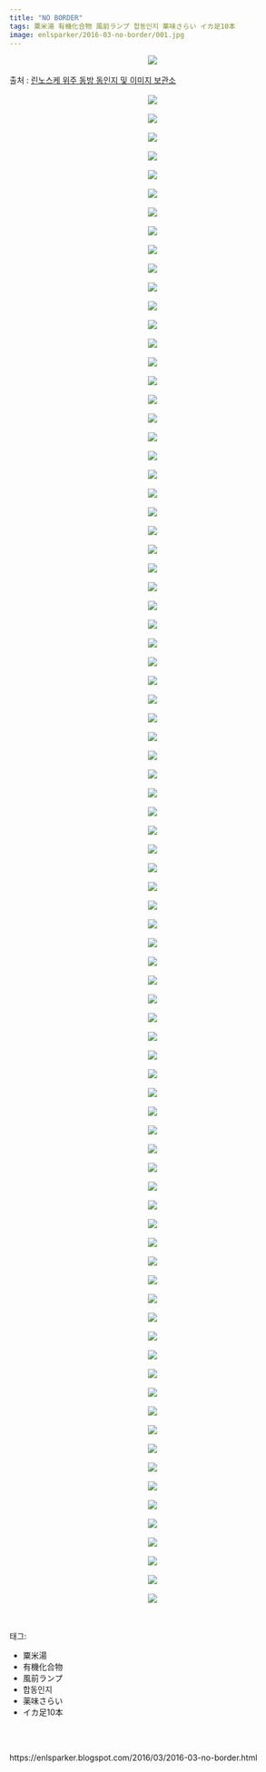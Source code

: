 ```yaml
---
title: "NO BORDER"
tags: 粟米湯 有機化合物 風前ランプ 합동인지 薬味さらい イカ足10本
image: enlsparker/2016-03-no-border/001.jpg
---
```

<div class="article">
<div class="post-body entry-content" id="post-body-1772182487345480055" itemprop="description articleBody">
<div class="separator" style="clear: both; text-align: center;">
<img src="{{ site.nasurl }}/enlsparker/2016-03-no-border/001.jpg"/></div>
<a name="more"></a><br/>
출처 : <a href="http://blog.naver.com/leejb200/220610850105">린노스케 위주 동방 동인지 및 이미지 보관소</a><br/>
<br/>
<div class="separator" style="clear: both; text-align: center;">
<img src="{{ site.nasurl }}/enlsparker/2016-03-no-border/002.jpg"/></div>
<br/>
<div class="separator" style="clear: both; text-align: center;">
<img src="{{ site.nasurl }}/enlsparker/2016-03-no-border/003.jpg"/></div>
<br/>
<div class="separator" style="clear: both; text-align: center;">
<img src="{{ site.nasurl }}/enlsparker/2016-03-no-border/004.jpg"/></div>
<br/>
<div class="separator" style="clear: both; text-align: center;">
<img src="{{ site.nasurl }}/enlsparker/2016-03-no-border/005.jpg"/></div>
<br/>
<div class="separator" style="clear: both; text-align: center;">
<img src="{{ site.nasurl }}/enlsparker/2016-03-no-border/006.jpg"/></div>
<br/>
<div class="separator" style="clear: both; text-align: center;">
<img src="{{ site.nasurl }}/enlsparker/2016-03-no-border/007.jpg"/></div>
<br/>
<div class="separator" style="clear: both; text-align: center;">
<img src="{{ site.nasurl }}/enlsparker/2016-03-no-border/008.jpg"/></div>
<br/>
<div class="separator" style="clear: both; text-align: center;">
<img src="{{ site.nasurl }}/enlsparker/2016-03-no-border/009.jpg"/></div>
<br/>
<div class="separator" style="clear: both; text-align: center;">
<img src="{{ site.nasurl }}/enlsparker/2016-03-no-border/010.jpg"/></div>
<br/>
<div class="separator" style="clear: both; text-align: center;">
<img src="{{ site.nasurl }}/enlsparker/2016-03-no-border/011.jpg"/></div>
<br/>
<div class="separator" style="clear: both; text-align: center;">
<img src="{{ site.nasurl }}/enlsparker/2016-03-no-border/012.jpg"/></div>
<br/>
<div class="separator" style="clear: both; text-align: center;">
<img src="{{ site.nasurl }}/enlsparker/2016-03-no-border/013.jpg"/></div>
<br/>
<div class="separator" style="clear: both; text-align: center;">
<img src="{{ site.nasurl }}/enlsparker/2016-03-no-border/014.jpg"/></div>
<br/>
<div class="separator" style="clear: both; text-align: center;">
<img src="{{ site.nasurl }}/enlsparker/2016-03-no-border/015.jpg"/></div>
<br/>
<div class="separator" style="clear: both; text-align: center;">
<img src="{{ site.nasurl }}/enlsparker/2016-03-no-border/016.jpg"/></div>
<br/>
<div class="separator" style="clear: both; text-align: center;">
<img src="{{ site.nasurl }}/enlsparker/2016-03-no-border/017.jpg"/></div>
<br/>
<div class="separator" style="clear: both; text-align: center;">
<img src="{{ site.nasurl }}/enlsparker/2016-03-no-border/018.jpg"/></div>
<br/>
<div class="separator" style="clear: both; text-align: center;">
<img src="{{ site.nasurl }}/enlsparker/2016-03-no-border/019.jpg"/></div>
<br/>
<div class="separator" style="clear: both; text-align: center;">
<img src="{{ site.nasurl }}/enlsparker/2016-03-no-border/020.jpg"/></div>
<br/>
<div class="separator" style="clear: both; text-align: center;">
<img src="{{ site.nasurl }}/enlsparker/2016-03-no-border/021.jpg"/></div>
<br/>
<div class="separator" style="clear: both; text-align: center;">
<img src="{{ site.nasurl }}/enlsparker/2016-03-no-border/022.jpg"/></div>
<br/>
<div class="separator" style="clear: both; text-align: center;">
<img src="{{ site.nasurl }}/enlsparker/2016-03-no-border/023.jpg"/></div>
<br/>
<div class="separator" style="clear: both; text-align: center;">
<img src="{{ site.nasurl }}/enlsparker/2016-03-no-border/024.jpg"/></div>
<br/>
<div class="separator" style="clear: both; text-align: center;">
<img src="{{ site.nasurl }}/enlsparker/2016-03-no-border/025.jpg"/></div>
<br/>
<div class="separator" style="clear: both; text-align: center;">
<img src="{{ site.nasurl }}/enlsparker/2016-03-no-border/026.jpg"/></div>
<br/>
<div class="separator" style="clear: both; text-align: center;">
<img src="{{ site.nasurl }}/enlsparker/2016-03-no-border/027.jpg"/></div>
<br/>
<div class="separator" style="clear: both; text-align: center;">
<img src="{{ site.nasurl }}/enlsparker/2016-03-no-border/028.jpg"/></div>
<br/>
<div class="separator" style="clear: both; text-align: center;">
<img src="{{ site.nasurl }}/enlsparker/2016-03-no-border/029.jpg"/></div>
<br/>
<div class="separator" style="clear: both; text-align: center;">
<img src="{{ site.nasurl }}/enlsparker/2016-03-no-border/030.jpg"/></div>
<br/>
<div class="separator" style="clear: both; text-align: center;">
<img src="{{ site.nasurl }}/enlsparker/2016-03-no-border/031.jpg"/></div>
<br/>
<div class="separator" style="clear: both; text-align: center;">
<img src="{{ site.nasurl }}/enlsparker/2016-03-no-border/032.jpg"/></div>
<br/>
<div class="separator" style="clear: both; text-align: center;">
<img src="{{ site.nasurl }}/enlsparker/2016-03-no-border/033.jpg"/></div>
<br/>
<div class="separator" style="clear: both; text-align: center;">
<img src="{{ site.nasurl }}/enlsparker/2016-03-no-border/034.jpg"/></div>
<br/>
<div class="separator" style="clear: both; text-align: center;">
<img src="{{ site.nasurl }}/enlsparker/2016-03-no-border/035.jpg"/></div>
<br/>
<div class="separator" style="clear: both; text-align: center;">
<img src="{{ site.nasurl }}/enlsparker/2016-03-no-border/036.jpg"/></div>
<br/>
<div class="separator" style="clear: both; text-align: center;">
<img src="{{ site.nasurl }}/enlsparker/2016-03-no-border/037.jpg"/></div>
<br/>
<div class="separator" style="clear: both; text-align: center;">
<img src="{{ site.nasurl }}/enlsparker/2016-03-no-border/038.jpg"/></div>
<br/>
<div class="separator" style="clear: both; text-align: center;">
<img src="{{ site.nasurl }}/enlsparker/2016-03-no-border/039.jpg"/></div>
<br/>
<div class="separator" style="clear: both; text-align: center;">
<img src="{{ site.nasurl }}/enlsparker/2016-03-no-border/040.jpg"/></div>
<br/>
<div class="separator" style="clear: both; text-align: center;">
<img src="{{ site.nasurl }}/enlsparker/2016-03-no-border/041.jpg"/></div>
<br/>
<div class="separator" style="clear: both; text-align: center;">
<img src="{{ site.nasurl }}/enlsparker/2016-03-no-border/042.jpg"/></div>
<br/>
<div class="separator" style="clear: both; text-align: center;">
<img src="{{ site.nasurl }}/enlsparker/2016-03-no-border/043.jpg"/></div>
<br/>
<div class="separator" style="clear: both; text-align: center;">
<img src="{{ site.nasurl }}/enlsparker/2016-03-no-border/044.jpg"/></div>
<br/>
<div class="separator" style="clear: both; text-align: center;">
<img src="{{ site.nasurl }}/enlsparker/2016-03-no-border/045.jpg"/></div>
<br/>
<div class="separator" style="clear: both; text-align: center;">
<img src="{{ site.nasurl }}/enlsparker/2016-03-no-border/046.jpg"/></div>
<br/>
<div class="separator" style="clear: both; text-align: center;">
<img src="{{ site.nasurl }}/enlsparker/2016-03-no-border/047.jpg"/></div>
<br/>
<div class="separator" style="clear: both; text-align: center;">
<img src="{{ site.nasurl }}/enlsparker/2016-03-no-border/048.jpg"/></div>
<br/>
<div class="separator" style="clear: both; text-align: center;">
<img src="{{ site.nasurl }}/enlsparker/2016-03-no-border/049.jpg"/></div>
<br/>
<div class="separator" style="clear: both; text-align: center;">
<img src="{{ site.nasurl }}/enlsparker/2016-03-no-border/050.jpg"/></div>
<br/>
<div class="separator" style="clear: both; text-align: center;">
<img src="{{ site.nasurl }}/enlsparker/2016-03-no-border/051.jpg"/></div>
<br/>
<div class="separator" style="clear: both; text-align: center;">
<img src="{{ site.nasurl }}/enlsparker/2016-03-no-border/052.jpg"/></div>
<br/>
<div class="separator" style="clear: both; text-align: center;">
<img src="{{ site.nasurl }}/enlsparker/2016-03-no-border/053.jpg"/></div>
<br/>
<div class="separator" style="clear: both; text-align: center;">
<img src="{{ site.nasurl }}/enlsparker/2016-03-no-border/054.jpg"/></div>
<br/>
<div class="separator" style="clear: both; text-align: center;">
<img src="{{ site.nasurl }}/enlsparker/2016-03-no-border/055.jpg"/></div>
<br/>
<div class="separator" style="clear: both; text-align: center;">
<img src="{{ site.nasurl }}/enlsparker/2016-03-no-border/056.jpg"/></div>
<br/>
<div class="separator" style="clear: both; text-align: center;">
<img src="{{ site.nasurl }}/enlsparker/2016-03-no-border/057.jpg"/></div>
<br/>
<div class="separator" style="clear: both; text-align: center;">
<img src="{{ site.nasurl }}/enlsparker/2016-03-no-border/058.jpg"/></div>
<br/>
<div class="separator" style="clear: both; text-align: center;">
<img src="{{ site.nasurl }}/enlsparker/2016-03-no-border/059.jpg"/></div>
<br/>
<div class="separator" style="clear: both; text-align: center;">
<img src="{{ site.nasurl }}/enlsparker/2016-03-no-border/060.jpg"/></div>
<br/>
<div class="separator" style="clear: both; text-align: center;">
<img src="{{ site.nasurl }}/enlsparker/2016-03-no-border/061.jpg"/></div>
<br/>
<div class="separator" style="clear: both; text-align: center;">
<img src="{{ site.nasurl }}/enlsparker/2016-03-no-border/062.jpg"/></div>
<br/>
<div class="separator" style="clear: both; text-align: center;">
<img src="{{ site.nasurl }}/enlsparker/2016-03-no-border/063.jpg"/></div>
<br/>
<div class="separator" style="clear: both; text-align: center;">
<img src="{{ site.nasurl }}/enlsparker/2016-03-no-border/064.jpg"/></div>
<br/>
<div class="separator" style="clear: both; text-align: center;">
<img src="{{ site.nasurl }}/enlsparker/2016-03-no-border/065.jpg"/></div>
<br/>
<div class="separator" style="clear: both; text-align: center;">
<img src="{{ site.nasurl }}/enlsparker/2016-03-no-border/066.jpg"/></div>
<br/>
<div class="separator" style="clear: both; text-align: center;">
<img src="{{ site.nasurl }}/enlsparker/2016-03-no-border/067.jpg"/></div>
<br/>
<div class="separator" style="clear: both; text-align: center;">
<img src="{{ site.nasurl }}/enlsparker/2016-03-no-border/068.jpg"/></div>
<br/>
<div class="separator" style="clear: both; text-align: center;">
<img src="{{ site.nasurl }}/enlsparker/2016-03-no-border/069.jpg"/></div>
<br/>
<div class="separator" style="clear: both; text-align: center;">
<img src="{{ site.nasurl }}/enlsparker/2016-03-no-border/070.jpg"/></div>
<br/>
<div class="separator" style="clear: both; text-align: center;">
<img src="{{ site.nasurl }}/enlsparker/2016-03-no-border/071.jpg"/></div>
<br/>
<div class="separator" style="clear: both; text-align: center;">
<img src="{{ site.nasurl }}/enlsparker/2016-03-no-border/072.jpg"/></div>
<br/>
<div class="separator" style="clear: both; text-align: center;">
<img src="{{ site.nasurl }}/enlsparker/2016-03-no-border/073.jpg"/></div>
<br/>
<div class="separator" style="clear: both; text-align: center;">
<img src="{{ site.nasurl }}/enlsparker/2016-03-no-border/074.jpg"/></div>
<br/>
<div class="separator" style="clear: both; text-align: center;">
<img src="{{ site.nasurl }}/enlsparker/2016-03-no-border/075.jpg"/></div>
<br/>
<div class="separator" style="clear: both; text-align: center;">
<img src="{{ site.nasurl }}/enlsparker/2016-03-no-border/076.jpg"/></div>
<br/>
<div class="separator" style="clear: both; text-align: center;">
<img src="{{ site.nasurl }}/enlsparker/2016-03-no-border/077.jpg"/></div>
<br/>
<div class="separator" style="clear: both; text-align: center;">
<img src="{{ site.nasurl }}/enlsparker/2016-03-no-border/078.jpg"/></div>
<br/>
<div class="separator" style="clear: both; text-align: center;">
<img src="{{ site.nasurl }}/enlsparker/2016-03-no-border/079.jpg"/></div>
<br/>
<div class="separator" style="clear: both; text-align: center;">
<img src="{{ site.nasurl }}/enlsparker/2016-03-no-border/080.jpg"/></div>
<br/>
<div class="separator" style="clear: both; text-align: center;">
<img src="{{ site.nasurl }}/enlsparker/2016-03-no-border/081.jpg"/></div>
<br/>
<div class="separator" style="clear: both; text-align: center;">
<img src="{{ site.nasurl }}/enlsparker/2016-03-no-border/082.jpg"/></div>
<br/>
<div style="clear: both;"></div>
</div></div><br/>
<div class="tagTrail">
<p>태그: </p>
<ul>
<li>粟米湯</li>
<li>有機化合物</li>
<li>風前ランプ</li>
<li>합동인지</li>
<li>薬味さらい</li>
<li>イカ足10本</li>
</ul>
</div><br/>

<br/>
<p id="refer">https://enlsparker.blogspot.com/2016/03/2016-03-no-border.html</p>
<br/>
